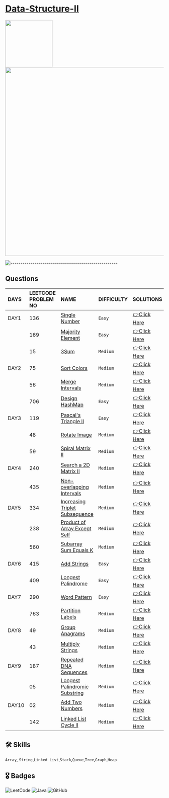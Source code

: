 # [Data-Structure-II](https://leetcode.com/study-plan/data-structure/?progress=bog3vge)
<p float="left">
  <img src="https://assets.leetcode.com/study_plan/data-structure/cover.png" width="150" />
  <img src="https://upload.wikimedia.org/wikipedia/commons/0/0a/LeetCode_Logo_black_with_text.svg" width="600" /> 
</p>

![-----------------------------------------------------](https://raw.githubusercontent.com/andreasbm/readme/master/assets/lines/rainbow.png)

## Questions

| DAYS  | LEETCODE PROBLEM NO |  NAME                         |  DIFFICULTY  |   SOLUTIONS                                                    |
| :-----| :------------------ | :---------------------------- | :----------- |  :------------------------------------------------------------ |
| DAY1 | 136 | [Single Number](https://leetcode.com/problems/single-number/) | `Easy` | [👉Click Here](https://github.com/dhrupad17/Data-Structure-II_LeetCode/blob/main/DAY1P1.md) |
|  | 169 | [Majority Element](https://leetcode.com/problems/majority-element/) | `Easy` | [👉Click Here](https://github.com/dhrupad17/Data-Structure-II_LeetCode/blob/main/DAY1P2.md) |
|  | 15 | [3Sum](https://leetcode.com/problems/3sum/) | `Medium` | [👉Click Here](https://github.com/dhrupad17/Data-Structure-II_LeetCode/blob/main/DAY1P3.md) |
| DAY2 | 75 | [Sort Colors](https://leetcode.com/problems/sort-colors/) | `Medium` | [👉Click Here](https://github.com/dhrupad17/Data-Structure-II_LeetCode/blob/main/DAY2P1.md) |
|  | 56 | [Merge Intervals](https://leetcode.com/problems/merge-intervals/) | `Medium` | [👉Click Here](https://github.com/dhrupad17/Data-Structure-II_LeetCode/blob/main/DAY2P2.md) |
|  | 706 | [Design HashMap](https://leetcode.com/problems/design-hashmap/) | `Easy` | [👉Click Here](https://github.com/dhrupad17/Data-Structure-II_LeetCode/blob/main/DAY2P3.md) |
| DAY3 | 119 | [Pascal's Triangle II](https://leetcode.com/problems/pascals-triangle-ii/) | `Easy` | [👉Click Here](https://github.com/dhrupad17/Data-Structure-II_LeetCode/blob/main/DAY3P1.md) |
|  | 48 | [Rotate Image](https://leetcode.com/problems/rotate-image/) | `Medium` | [👉Click Here](https://github.com/dhrupad17/Data-Structure-II_LeetCode/blob/main/DAY3P2.md) |
|  | 59 | [Spiral Matrix II](https://leetcode.com/problems/spiral-matrix-ii/) | `Medium` | [👉Click Here](https://github.com/dhrupad17/Data-Structure-II_LeetCode/blob/main/DAY3P3.md) |
| DAY4 | 240 | [Search a 2D Matrix II](https://leetcode.com/problems/search-a-2d-matrix-ii/) | `Medium` | [👉Click Here](https://github.com/dhrupad17/Data-Structure-II_LeetCode/blob/main/DAY4P1.md) |
|  | 435 | [Non-overlapping Intervals](https://leetcode.com/problems/non-overlapping-intervals/) | `Medium` | [👉Click Here](https://github.com/dhrupad17/Data-Structure-II_LeetCode/blob/main/DAY4P2.md) |
| DAY5 | 334 | [Increasing Triplet Subsequence](https://leetcode.com/problems/increasing-triplet-subsequence/) | `Medium` | [👉Click Here](https://github.com/dhrupad17/Data-Structure-II_LeetCode/blob/main/DAY5P1.md) |
|  | 238 | [Product of Array Except Self](https://leetcode.com/problems/product-of-array-except-self/) | `Medium` | [👉Click Here](https://github.com/dhrupad17/Data-Structure-II_LeetCode/blob/main/DAY5P2.md) |
|  | 560 | [Subarray Sum Equals K](https://leetcode.com/problems/subarray-sum-equals-k/) | `Medium` | [👉Click Here](https://github.com/dhrupad17/Data-Structure-II_LeetCode/blob/main/DAY5P3.md) |
| DAY6 | 415 | [Add Strings](https://leetcode.com/problems/add-strings/) | `Easy` | [👉Click Here](https://github.com/dhrupad17/Data-Structure-II_LeetCode/blob/main/DAY6P1.md) |
|  | 409 | [Longest Palindrome](https://leetcode.com/problems/longest-palindrome/) | `Easy` | [👉Click Here](https://github.com/dhrupad17/Data-Structure-II_LeetCode/blob/main/DAY6P2.md) |
| DAY7 | 290 | [Word Pattern](https://leetcode.com/problems/word-pattern/) | `Easy` | [👉Click Here](https://github.com/dhrupad17/Data-Structure-II_LeetCode/blob/main/DAY7P1.md) |
|  | 763 | [Partition Labels](https://leetcode.com/problems/partition-labels/) | `Medium` | [👉Click Here](https://github.com/dhrupad17/Data-Structure-II_LeetCode/blob/main/DAY7P2.md) |
| DAY8 | 49 | [Group Anagrams](https://leetcode.com/problems/group-anagrams/) | `Medium` | [👉Click Here](https://github.com/dhrupad17/Data-Structure-II_LeetCode/blob/main/DAY8P1.md) |
|  | 43 | [Multiply Strings](https://leetcode.com/problems/multiply-strings/) | `Medium` | [👉Click Here](https://github.com/dhrupad17/Data-Structure-II_LeetCode/blob/main/DAY8P2.md) |
| DAY9 | 187 | [Repeated DNA Sequences](https://leetcode.com/problems/repeated-dna-sequences/) | `Medium` | [👉Click Here](https://github.com/dhrupad17/Data-Structure-II_LeetCode/blob/main/DAY9P1.md) |
|  | 05 | [Longest Palindromic Substring](https://leetcode.com/problems/longest-palindromic-substring/) | `Medium` | [👉Click Here](https://github.com/dhrupad17/Data-Structure-II_LeetCode/blob/main/DAY9P2.md) |
| DAY10 | 02 | [Add Two Numbers](https://leetcode.com/problems/add-two-numbers/) | `Medium` | [👉Click Here](https://github.com/dhrupad17/Data-Structure-II_LeetCode/blob/main/DAY10P1.md) |
|  | 142 | [Linked List Cycle II](https://leetcode.com/problems/linked-list-cycle-ii/) | `Medium` | [👉Click Here](https://github.com/dhrupad17/Data-Structure-II_LeetCode/blob/main/DAY10P2.md) |


## 🛠 Skills
`Array`, `String`,`Linked List`,`Stack`,`Queue`,`Tree`,`Graph`,`Heap`

## 🎖️ Badges
![LeetCode](https://img.shields.io/badge/LeetCode-000000?style=for-the-badge&logo=LeetCode&logoColor=#d16c06)
![Java](https://img.shields.io/badge/Java-ED8B00?style=for-the-badge&logo=java&logoColor=white)
![GitHub](https://img.shields.io/badge/github-%23121011.svg?style=for-the-badge&logo=github&logoColor=white)
